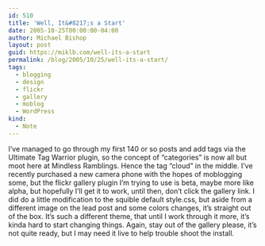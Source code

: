 ```yaml
---
id: 510
title: 'Well, It&#8217;s a Start'
date: 2005-10-25T00:00:00-04:00
author: Michael Bishop
layout: post
guid: https://miklb.com/well-its-a-start
permalink: /blog/2005/10/25/well-its-a-start/
tags:
  - blogging
  - design
  - flickr
  - gallery
  - moblog
  - WordPress
kind:
  - Note
---
```

<p>I’ve managed to go through my first 140 or so posts and add tags via the Ultimate Tag Warrior plugin, so the concept of “categories” is now all but moot here at Mindless Ramblings.  Hence the tag “cloud” in the middle.  I’ve recently purchased a new camera phone with the hopes of moblogging some, but the flickr gallery plugin I’m trying to use is beta, maybe more like alpha, but hopefully I’ll get it to work, until then, don’t click the gallery link.  I did do a little modification to the squible default style.css, but aside from a different image on the lead post and some colors changes, it’s straight out of the box.  It’s such a different theme, that until I work through it more, it’s kinda hard to start changing things.  Again, stay out of the gallery please, it’s not quite ready, but I may need it live to help trouble shoot the install.</p>